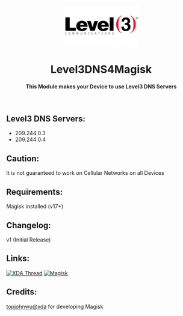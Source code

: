 <p align="center"><img src="https://github.com/K3V1991/Level3DNS4Magisk/blob/main/Level3.png" width="200"></a>
<h1 align="center"><b>Level3DNS4Magisk</b></h1>
<h4 align="center">This Module makes your Device to use Level3 DNS Servers</h4>
<br />

## Level3 DNS Servers:
* 209.244.0.3
* 209.244.0.4

## Caution:
It is not guaranteed to work on Cellular Networks on all Devices

## Requirements:
Magisk installed (v17+)

## Changelog:
v1 (Initial Release)
<br />

## Links:
[![XDA Thread](https://img.shields.io/badge/XDA-Thread-orange.svg)](https://forum.xda-developers.com/apps/magisk/module-level3dns4masgisk-t3906170)
[![Magisk](https://img.shields.io/badge/Magisk-v17%2B-brightgreen.svg)](https://forum.xda-developers.com/apps/magisk/official-magisk-v7-universal-systemless-t3473445)
<br />

## Credits:
<a href="https://forum.xda-developers.com/member.php?u=4470081">topjohnwu@xda</a> for developing Magisk

